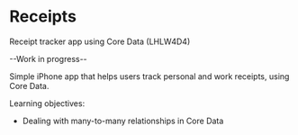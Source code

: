 # Receipts
Receipt tracker app using Core Data (LHLW4D4)

--Work in progress--

Simple iPhone app that helps users track personal and work receipts, using Core Data.

Learning objectives:
- Dealing with many-to-many relationships in Core Data
